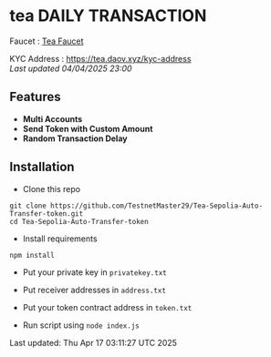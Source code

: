 # tea DAILY TRANSACTION

Faucet : <a href="https://faucet-sepolia.tea.xyz/">Tea Faucet</a> <br>

KYC Address : https://tea.daov.xyz/kyc-address <br>
_Last updated 04/04/2025 23:00_

## Features

- **Multi Accounts**
- **Send Token with Custom Amount**
- **Random Transaction Delay**

## Installation

- Clone this repo

```
git clone https://github.com/TestnetMaster29/Tea-Sepolia-Auto-Transfer-token.git
cd Tea-Sepolia-Auto-Transfer-token
```

- Install requirements

```
npm install
```

- Put your private key in `privatekey.txt`

- Put receiver addresses in `address.txt`

- Put your token contract address in `token.txt` 

- Run script using `node index.js`

Last updated: Thu Apr 17 03:11:27 UTC 2025
